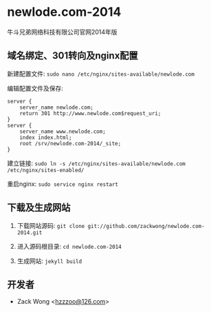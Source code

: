 newlode.com-2014
=============

牛斗兄弟网络科技有限公司官网2014年版


域名绑定、301转向及nginx配置
-----

新建配置文件: ``sudo nano /etc/nginx/sites-available/newlode.com``

编辑配置文件及保存: 

    server {
        server_name newlode.com;
        return 301 http://www.newlode.com$request_uri;
    }
    server {
        server_name www.newlode.com;
        index index.html;
        root /srv/newlode.com-2014/_site;
    }

建立链接: ``sudo ln -s /etc/nginx/sites-available/newlode.com /etc/nginx/sites-enabled/``

重启nginx: ``sudo service nginx restart``


下载及生成网站
-----

1. 下载网站源码: ``git clone git://github.com/zackwong/newlode.com-2014.git``

2. 进入源码根目录: ``cd newlode.com-2014``

3. 生成网站: ``jekyll build``


开发者
---------

* Zack Wong &lt;hzzzoo@126.com&gt;
